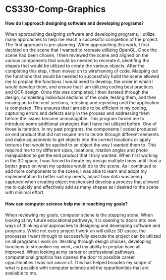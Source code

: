 # CS330-Comp-Graphics
#### How do I approach designing software and developing programs?
When approaching designing software and developing programs, I utilize many approaches to help me reach a successful completion of the project. The first approach is pre-planning. When approaching this work, I first decided on the scene that I wanted to recreate utilizing OpenGL. Once the scene had been chosen, I then reviewed the scene and aligned on the various components that would be needed to recreate it, identifing the shapes that would be utilized to create the various objects. 
After the completing this step, I then moved on to wireframing of code. Mapping out the functions that would be needed to successfully build the scene allowed me to preplan the functions I would need to develop, the order in which I would develop them, and ensure that I am utilizing coding best practices and OOP design. 
Once this was completed, I then iterated through the design, completing individual sections of the code, testing them, and then moving on to the next sections, retesting and repeating until the application is completed. This ensures that I am able to be efficient in my coding, capturing errors and defects early in the process and addressing them before the issues become unmanagable. 
This program forced me to introduce some additional strategies that I have not utilized before. One of those is iteration. In my past programs, the components I coded produced an end product that did not require me to iterate through different elements and make adjustments to get objects into the correct locations or apply textures that would be applied to an object the way I wanted them to. This required me to try different sizes, locations, rotation angles and photo manipulation to get the end product that I truly wanted. 
When first working in the 3D space, I was forced to iterate my design multiple times until I had a better grasp on what my updates would do to the scene. As I continued to add more components to the scene, I was able to learn and adopt my implementation to better suit my needs, adjust how data was being captured when creating object meshes and develop a process that allowed me to quickly and effectively add as many shapes as I desired to the scene with minimal effort.

#### How can computer science help me in reaching my goals?
When reviewing my goals, computer sciene is the stepping stone. When looking at my future educational pathways, it is opening to doors into new ways of thinking and approaches to designing and developing software and programs. While not every project I work on will utilize 3D space, the processes I went through to successfully execute the project can be utilized on all programs I work on. Iterating through design choices, developing functions to streamline my work, and my ability to preplan have all improved. 
When looking at my career or professional pathways, computational graphics has opened the door to possible career oppurtionities I was not aware of. This has helped broaden my scope of what is possible with computer science and the oppurtionities that are available to me. 
